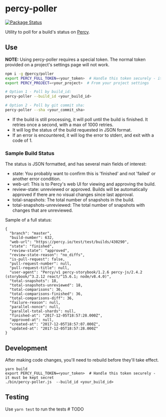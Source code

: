 # percy-poller

[![Package Status](https://img.shields.io/npm/v/@percy/poller.svg)](https://www.npmjs.com/package/@percy/poller)

Utility to poll for a build's status on [Percy](https://percy.io).  

## Use

**NOTE:** Using percy-poller requires a special token. The normal token provided on a project's settings page will not work.

```bash
npm i -g @percy/poller
export PERCY_FULL_TOKEN=<your_token>  # Handle this token securely - it must be kept secret
export PERCY_PROJECT=<your_project>  # From your project settings

# Option 1 - Poll by build_id:
percy-poller --build_id <your_build_id>

# Option 2 - Poll by git commit sha:
percy-poller --sha <your_commit_sha>
```

* If the build is still processing, it will poll until the build is finished. It retries once a second, with a max of 1000 retries.
* It will log the status of the build requested in JSON format.  
* If an error is encountered, it will log the error to stderr, and exit with a code of 1.

### Sample Build Status

The status is JSON formatted, and has several main fields of interest:
- state: You probably want to confirm this is 'finished' and not 'failed' or another error condition.  
- web-url: This is to Percy's web UI for viewing and approving the build.
- review-state: unreviewed or approved. Builds will be automatically approved if there are no visual changes since last approval.
- total-snapshots: The total number of snapshots in the build.
- total-snapshots-unreviewed: The total number of snapshots with changes that are unreviewed.

Sample of a full status:

```
{
  "branch": "master",
  "build-number": 632,
  "web-url": "https://percy.io/test/test/builds/430290",
  "state": "finished",
  "review-state": "approved",
  "review-state-reason": "no_diffs",
  "is-pull-request": false,
  "pull-request-number": null,
  "pull-request-title": null,
  "user-agent": "Percy/v1 percy-storybook/1.2.6 percy-js/2.4.2 (storybook/^3.2.12 react/^15.6.1; node/v8.4.0)",
  "total-snapshots": 18,
  "total-snapshots-unreviewed": 18,
  "total-comparisons": 36,
  "total-comparisons-finished": 36,
  "total-comparisons-diff": 36,
  "failure-reason": null,
  "parallel-nonce": null,
  "parallel-total-shards": null,
  "finished-at": "2017-12-05T18:57:28.000Z",
  "approved-at": null,
  "created-at": "2017-12-05T18:57:07.000Z",
  "updated-at": "2017-12-05T18:57:28.000Z"
}
```

## Development

After making code changes, you'll need to rebuild before they'll take effect.
```
yarn build
export PERCY_FULL_TOKEN=<your_token>  # Handle this token securely - it must be kept secret
./bin/percy-poller.js  --build_id <your_build_id>
```

## Testing

Use `yarn test` to run the tests # TODO
